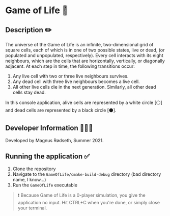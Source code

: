 # Game of Life 🧬

## Description ✏️

The universe of the Game of Life is an infinite, two-dimensional grid of square cells, each of which is in one of two
possible states, live or dead, (or populated and unpopulated, respectively). Every cell interacts with its eight
neighbours, which are the cells that are horizontally, vertically, or diagonally adjacent. At each step in time, the
following transitions occur:

1. Any live cell with two or three live neighbours survives.
2. Any dead cell with three live neighbours becomes a live cell.
3. All other live cells die in the next generation. Similarly, all other dead cells stay dead.

In this console application, alive cells are represented by a white circle [⚪️] and dead cells are represented by a
black circle [⚫️].

## Developer Information 🙋🏼‍♂️

Developed by Magnus Rødseth, Summer 2021.

## Running the application ✅

1. Clone the repository
2. Navigate to the `GameOfLife/cmake-build-debug` directory (bad directory name, I know...)
3. Run the `GameOfLife` executable

> ❗️ Because Game of Life is a 0-player simulation, you give the application no input. Hit CTRL+C when you're done, or simply close your terminal.
